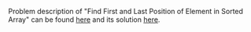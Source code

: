 Problem description of "Find First and Last Position of Element in Sorted Array" can be found [here](https://leetcode.com/problems/find-first-and-last-position-of-element-in-sorted-array/) and its solution [here](https://github.com/aurimas13/LeetCode-HR-MAANG/blob/main/LeetCode/Java%20Solutions/Find%20First%20and%20Last%20Position%20of%20Element%20in%20Sorted%20Array/find.java).
